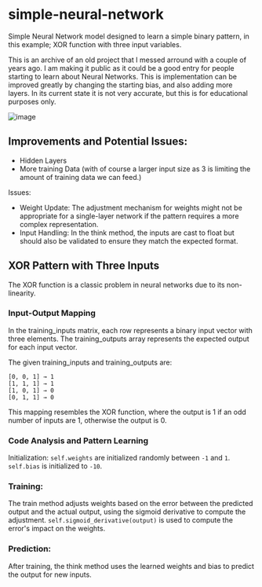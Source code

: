 # simple-neural-network
Simple Neural Network model designed to learn a simple binary pattern, in this example; XOR function with three input variables.

This is an archive of an old project that I messed arround with a couple of years ago.
I am making it public as it could be a good entry for people starting to learn about Neural Networks.
This is implementation can be improved greatly by changing the starting bias, and also adding more layers.
In its current state it is not very accurate, but this is for educational purposes only.

![image](https://github.com/user-attachments/assets/72cff24d-6101-4ba8-9293-448df5f49bd4)


## Improvements and Potential Issues:
- Hidden Layers
- More training Data (with of course a larger input size as 3 is limiting the amount of training data we can feed.)

Issues:
- Weight Update: The adjustment mechanism for weights might not be appropriate for a single-layer network if the pattern requires a more complex representation.
- Input Handling: In the think method, the inputs are cast to float but should also be validated to ensure they match the expected format.

## XOR Pattern with Three Inputs
The XOR function is a classic problem in neural networks due to its non-linearity.

### Input-Output Mapping
In the training_inputs matrix, each row represents a binary input vector with three elements. The training_outputs array represents the expected output for each input vector.

The given training_inputs and training_outputs are:
```
[0, 0, 1] → 1
[1, 1, 1] → 1
[1, 0, 1] → 0
[0, 1, 1] → 0
```
This mapping resembles the XOR function, where the output is 1 if an odd number of inputs are 1, otherwise the output is 0.

### Code Analysis and Pattern Learning
Initialization:
`self.weights` are initialized randomly between `-1` and `1`.
`self.bias` is initialized to `-10`.

### Training:
The train method adjusts weights based on the error between the predicted output and the actual output, using the sigmoid derivative to compute the adjustment.
`self.sigmoid_derivative(output)` is used to compute the error's impact on the weights.

### Prediction:
After training, the think method uses the learned weights and bias to predict the output for new inputs.

